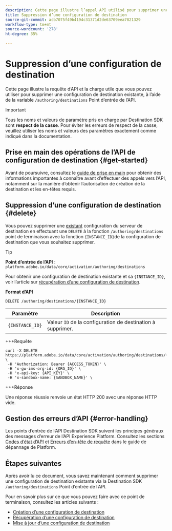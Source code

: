 ```yaml
---
description: Cette page illustre l’appel API utilisé pour supprimer une configuration de destination existante en Adobe Experience Platform Destination SDK.
title: Suppression d’une configuration de destination
source-git-commit: acb7075f49b4194c31371d2de63709eea7821329
workflow-type: tm+mt
source-wordcount: '278'
ht-degree: 35%

---
```



# Suppression d’une configuration de destination

Cette page illustre la requête d’API et la charge utile que vous pouvez utiliser pour supprimer une configuration de destination existante, à l’aide de la variable `/authoring/destinations` Point d’entrée de l’API.

>[!IMPORTANT]
>
>Tous les noms et valeurs de paramètre pris en charge par Destination SDK sont **respect de la casse**. Pour éviter les erreurs de respect de la casse, veuillez utiliser les noms et valeurs des paramètres exactement comme indiqué dans la documentation.

## Prise en main des opérations de l’API de configuration de destination {#get-started}

Avant de poursuivre, consultez le [guide de prise en main](../../getting-started.md) pour obtenir des informations importantes à connaître avant d’effectuer des appels vers l’API, notamment sur la manière d’obtenir l’autorisation de création de la destination et les en-têtes requis.

## Suppression d’une configuration de destination {#delete}

Vous pouvez supprimer une [existant](create-destination-configuration.md) configuration du serveur de destination en effectuant une `DELETE` à la fonction `/authoring/destinations` point de terminaison avec la fonction `{INSTANCE_ID}`de la configuration de destination que vous souhaitez supprimer.

>[!TIP]
>
>**Point d’entrée de l’API** : `platform.adobe.io/data/core/activation/authoring/destinations`

Pour obtenir une configuration de destination existante et sa `{INSTANCE_ID}`, voir l’article sur [récupération d’une configuration de destination](retrieve-destination-configuration.md).

**Format d’API**

```http
DELETE /authoring/destinations/{INSTANCE_ID}
```

| Paramètre | Description |
| --------- | ----------- |
| `{INSTANCE_ID}` | Valeur `ID` de la configuration de destination à supprimer. |

+++Requête

```shell
curl -X DELETE https://platform.adobe.io/data/core/activation/authoring/destinations/{INSTANCE_ID} \
 -H 'Authorization: Bearer {ACCESS_TOKEN}' \
 -H 'x-gw-ims-org-id: {ORG_ID}' \
 -H 'x-api-key: {API_KEY}' \
 -H 'x-sandbox-name: {SANDBOX_NAME}' \
```

+++Réponse

Une réponse réussie renvoie un état HTTP 200 avec une réponse HTTP vide.


## Gestion des erreurs d’API {#error-handling}

Les points d’entrée de l’API Destination SDK suivent les principes généraux des messages d’erreur de l’API Experience Platform. Consultez les sections [Codes dʼétat d’API](../../../../landing/troubleshooting.md#api-status-codes) et [Erreurs dʼen-tête de requête](../../../../landing/troubleshooting.md#request-header-errors) dans le guide de dépannage de Platform.

## Étapes suivantes

Après avoir lu ce document, vous savez maintenant comment supprimer une configuration de destination existante via la Destination SDK `/authoring/destinations` Point d’entrée de l’API.

Pour en savoir plus sur ce que vous pouvez faire avec ce point de terminaison, consultez les articles suivants :

* [Création d’une configuration de destination](create-destination-configuration.md)
* [Récupération d’une configuration de destination](retrieve-destination-configuration.md)
* [Mise à jour d’une configuration de destination](update-destination-configuration.md)

